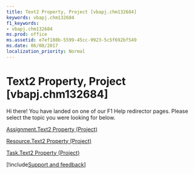 ```yaml
---
title: Text2 Property, Project [vbapj.chm132684]
keywords: vbapj.chm132684
f1_keywords:
- vbapj.chm132684
ms.prod: office
ms.assetid: e7ef108b-5599-45cc-9923-5c5f692bf549
ms.date: 06/08/2017
localization_priority: Normal
---
```



# Text2 Property, Project [vbapj.chm132684]

Hi there! You have landed on one of our F1 Help redirector pages. Please select the topic you were looking for below.

[Assignment.Text2 Property (Project)](http://msdn.microsoft.com/library/f9111a21-6a9c-d5c9-bff8-235fd2c05b11%28Office.15%29.aspx)

[Resource.Text2 Property (Project)](http://msdn.microsoft.com/library/d0bcfa29-151f-6426-58c6-27f54ead2286%28Office.15%29.aspx)

[Task.Text2 Property (Project)](http://msdn.microsoft.com/library/e6a5adac-6c93-e1f8-21f9-804c625c7cf7%28Office.15%29.aspx)

[!include[Support and feedback](~/includes/feedback-boilerplate.md)]